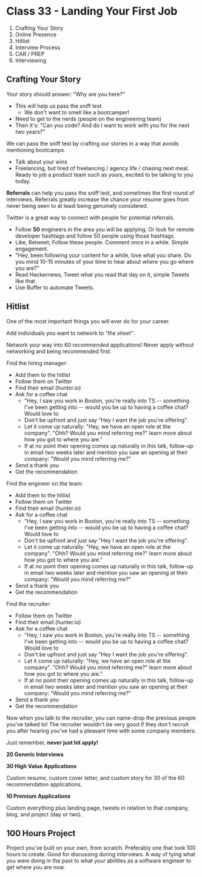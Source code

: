 # Class 33 - Landing Your First Job

1. Crafting Your Story
2. Online Presence
3. Hitlist
4. Interview Process
5. CAR / PREP
6. Interviewing

## Crafting Your Story

Your story should answer: "Why are you here?"

- This will help us pass the sniff test
  - We don't want to smell like a bootcamper!
- Need to get to the nerds (people on the engineering team)
- Then it's: "Can you code? And do I want to work with you for the next two years?"

We can pass the sniff test by crafting our stories in a way that avoids mentioning bootcamps.

- Talk about your wins
- Freelancing, but tired of freelancing / agency life / chasing next meal. Ready to job a product team such as yours, excited to be talking to you today.

**Referrals** can help you pass the sniff test, and sometimes the first round of interviews. Referrals greatly increase the chance your resume goes from never being seen to at least being genuinely considered.

Twitter is a great way to connect with people for potential referrals.

- Follow **50** engineers in the area you will be applying. Or look for remote developer hashtags and follow 50 people using those hashtags.
- Like, Retweet, Follow these people. Comment once in a while. Simple engagement.
- "Hey, been following your content for a while, love what you share. Do you mind 10-15 minutes of your time to hear about where you go where you are?"
- Read Hackernews, Tweet what you read that day on it, simple Tweets like that.
- Use Buffer to automate Tweets.

## Hitlist

One of the most important things you will ever do for your career.

Add individuals you want to network to _"the sheet"_.

Network your way into 60 _recommended_ applications! Never apply without networking and being recommended first.

Find the hiring manager:

- Add them to the hitlist
- Follow them on Twitter
- Find their email (hunter.io)
- Ask for a coffee chat
  - "Hey, I saw you work in Boston, you're really into TS -- something I've been getting into -- would you be up to having a coffee chat? Would love to
  - Don't be upfront and just say "Hey I want the job you're offering".
  - Let it come up naturally: "Hey, we have an open role at the company". "Ohh? Would you mind referring me?"
    learn more about how you got to where you are."
  - If at no point their opening comes up naturally in this talk, follow-up in email two weeks later and mention you saw an opening at their company: "Would you mind referring me?"
- Send a thank you
- Get the recommendation

Find the engineer on the team:

- Add them to the hitlist
- Follow them on Twitter
- Find their email (hunter.io)
- Ask for a coffee chat
  - "Hey, I saw you work in Boston, you're really into TS -- something I've been getting into -- would you be up to having a coffee chat? Would love to
  - Don't be upfront and just say "Hey I want the job you're offering".
  - Let it come up naturally: "Hey, we have an open role at the company". "Ohh? Would you mind referring me?"
    learn more about how you got to where you are."
  - If at no point their opening comes up naturally in this talk, follow-up in email two weeks later and mention you saw an opening at their company: "Would you mind referring me?"
- Send a thank you
- Get the recommendation

Find the recruiter:

- Follow them on Twitter
- Find their email (hunter.io)
- Ask for a coffee chat
  - "Hey, I saw you work in Boston, you're really into TS -- something I've been getting into -- would you be up to having a coffee chat? Would love to
  - Don't be upfront and just say "Hey I want the job you're offering".
  - Let it come up naturally: "Hey, we have an open role at the company". "Ohh? Would you mind referring me?"
    learn more about how you got to where you are."
  - If at no point their opening comes up naturally in this talk, follow-up in email two weeks later and mention you saw an opening at their company: "Would you mind referring me?"
- Send a thank you
- Get the recommendation

Now when you talk to the recruiter, you can name-drop the previous people you've talked to! The recruiter wouldn't be very good if they don't recruit you after hearing you've had a pleasant time with some company members.

Just remember, **never just hit apply!**

**20 Generic Interviews**

**30 High Value Applications**

Custom resume, custom cover letter, and custom story for 30 of the 60 recommendation applications.

**10 Premium Applications**

Custom everything plus landing page, tweets in relation to that company, blog, and project (day or two).

## 100 Hours Project

Project you've built on your own, from scratch. Preferably one that took 100 hours to create. Good for discussing during interviews. A way of tying what you were doing in the past to what your abilities as a software engineer to get where you are now.
